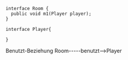 
```
interface Room {
  public void m1(Player player);
}

interface Player{

}
```

Benutzt-Beziehung  Room-----benutzt-->Player